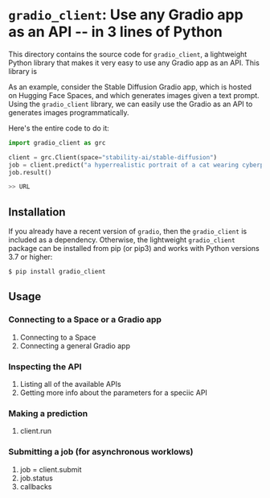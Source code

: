 # `gradio_client`: Use any Gradio app as an API -- in 3 lines of Python

This directory contains the source code for `gradio_client`, a lightweight Python library that makes it very easy to use any Gradio app as an API. This library is 

As an example, consider the Stable Diffusion Gradio app, which is hosted on Hugging Face Spaces, and which generates images given a text prompt. Using the `gradio_client` library, we can easily use the Gradio as an API to generates images programmatically.

Here's the entire code to do it:

```python
import gradio_client as grc

client = grc.Client(space="stability-ai/stable-diffusion")
job = client.predict("a hyperrealistic portrait of a cat wearing cyberpunk armor")
job.result()

>> URL

```

## Installation

If you already have a recent version of `gradio`, then the `gradio_client` is included as a dependency. Otherwise, the lightweight `gradio_client` package can be installed from pip (or pip3) and works with Python versions 3.7 or higher:

```bash
$ pip install gradio_client
```

## Usage

### Connecting to a Space or a Gradio app

1. Connecting to a Space
2. Connecting a general Gradio app

### Inspecting the API

1. Listing all of the available APIs
2. Getting more info about the parameters for a speciic API

### Making a prediction

1. client.run

### Submitting a job (for asynchronous worklows)

1. job = client.submit
2. job.status
3. callbacks



